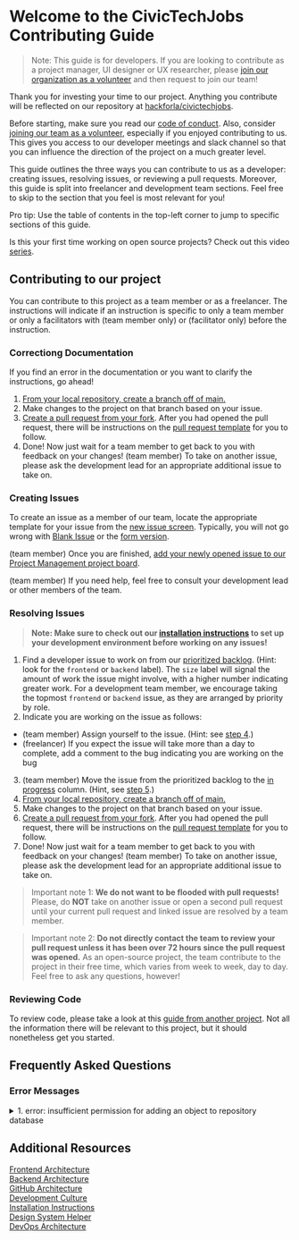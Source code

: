# Welcome to the CivicTechJobs Contributing Guide

> Note: This guide is for developers. If you are looking to contribute as a project manager, UI designer or UX researcher, please [join our organization as a volunteer](https://github.com/hackforla/CivicTechJobs/wiki/Joining-the-Team) and then request to join our team!

Thank you for investing your time to our project. Anything you contribute will be reflected on our repository at [hackforla/civictechjobs](https://github.com/hackforla/CivicTechJobs).

Before starting, make sure you read our [code of conduct](https://github.com/hackforla/codeofconduct). Also, consider [joining our team as a volunteer](https://github.com/hackforla/CivicTechJobs/wiki/Joining-the-Team), especially if you enjoyed contributing to us. This gives you access to our developer meetings and slack channel so that you can influence the direction of the project on a much greater level.

This guide outlines the three ways you can contribute to us as a developer: creating issues, resolving issues, or reviewing a pull requests. Moreover, this guide is split into freelancer and development team sections. Feel free to skip to the section that you feel is most relevant for you!

Pro tip: Use the table of contents in the top-left corner to jump to specific sections of this guide.

Is this your first time working on open source projects? Check out this video [series](https://app.egghead.io/playlists/how-to-contribute-to-an-open-source-project-on-github).

## Contributing to our project

You can contribute to this project as a team member or as a freelancer.  The instructions will indicate if an instruction is specific to only a team 
member or only a facilitators with (team member only) or (facilitator only) before the instruction.

### Correctiong Documentation

If you find an error in the documentation or you want to clarify the instructions, go ahead!   

1. [From your local repository, create a branch off of main.](https://git-scm.com/book/en/v2/Git-Branching-Branches-in-a-Nutshell)
2. Make changes to the project on that branch based on your issue.
3. [Create a pull request from your fork](https://docs.github.com/en/pull-requests/collaborating-with-pull-requests/proposing-changes-to-your-work-with-pull-requests/creating-a-pull-request-from-a-fork). After you had opened the pull request, there will be instructions on the [pull request template](https://github.com/hackforla/CivicTechJobs/blob/main/.github/pull_request_template.md?plain=1) for you to follow.
4. Done! Now just wait for a team member to get back to you with feedback on your changes!  (team member) To take on another issue, please ask the development lead for an appropriate additional issue to take on.

### Creating Issues

To create an issue as a member of our team, locate the appropriate template for your issue from the [new issue screen](https://github.com/hackforla/CivicTechJobs/issues/new/choose). Typically, you will not go wrong with [Blank Issue](https://github.com/hackforla/CivicTechJobs/issues/new?assignees=&labels=&template=blank-issue.md&title=) or the [form version](https://github.com/hackforla/CivicTechJobs/issues/new?assignees=&labels=&template=blank-issue-form.yml). 

(team member) Once you are finished, [add your newly opened issue to our Project Management project board](https://docs.github.com/en/issues/organizing-your-work-with-project-boards/tracking-work-with-project-boards/adding-issues-and-pull-requests-to-a-project-board#adding-issues-and-pull-requests-to-a-project-board-from-the-sidebar).

(team member) If you need help, feel free to consult your development lead or other members of the team. 



### Resolving Issues

> **Note: Make sure to check out our [installation instructions](https://hackforla.github.io/CivicTechJobs/developer/installation/) to set up your development environment before working on any issues!**

1. Find a developer issue to work on from our [prioritized backlog](https://github.com/hackforla/CivicTechJobs/projects/1#column-10928271). (Hint: look for the `frontend` or `backend` label). The `size` label will signal the amount of work the issue might involve, with a higher number indicating greater work. For a development team member, we encourage taking the topmost `frontend` or `backend` issue, as they are arranged by priority by role.
2. Indicate you are working on the issue as follows:
- (team member) Assign yourself to the issue. (Hint: see [step 4](https://docs.github.com/en/issues/tracking-your-work-with-issues/assigning-issues-and-pull-requests-to-other-github-users#assigning-an-individual-issue-or-pull-request).)
- (freelancer) If you expect the issue will take more than a day to complete, add a comment to the bug indicating you are working on the bug 
3. (team member) Move the issue from the prioritized backlog to the [in progress](https://github.com/hackforla/CivicTechJobs/projects/1#column-10928272) column. (Hint, see [step 5](https://docs.github.com/en/issues/organizing-your-work-with-project-boards/tracking-work-with-project-boards/adding-issues-and-pull-requests-to-a-project-board#adding-issues-and-pull-requests-to-a-project-board-from-the-sidebar).)
4. [From your local repository, create a branch off of main.](https://git-scm.com/book/en/v2/Git-Branching-Branches-in-a-Nutshell)
5. Make changes to the project on that branch based on your issue.
6. [Create a pull request from your fork](https://docs.github.com/en/pull-requests/collaborating-with-pull-requests/proposing-changes-to-your-work-with-pull-requests/creating-a-pull-request-from-a-fork). After you had opened the pull request, there will be instructions on the [pull request template](https://github.com/hackforla/CivicTechJobs/blob/main/.github/pull_request_template.md?plain=1) for you to follow.
7. Done! Now just wait for a team member to get back to you with feedback on your changes!  (team member) To take on another issue, please ask the development lead for an appropriate additional issue to take on.

> Important note 1: **We do not want to be flooded with pull requests!** Please, do **NOT** take on another issue or open a second pull request until your current pull request and linked issue are resolved by a team member. 

> Important note 2: **Do not directly contact the team to review your pull request unless it has been over 72 hours since the pull request was opened.** As an open-source project, the team contribute to the project in their free time, which varies from week to week, day to day. Feel free to ask any questions, however!

### Reviewing Code

To review code, please take a look at this [guide from another project](https://github.com/hackforla/website/wiki/How-to-Review-Pull-Requests). Not all the information there will be relevant to this project, but it should nonetheless get you started.

## Frequently Asked Questions

### Error Messages

<details>
<summary>1. error: insufficient permission for adding an object to repository database </summary>
<br>
You must have created a new file, through Docker. Since this file "belongs" to the container, you need to transfer permission by running, <code>sudo chown -R $USER:$USER .</code>. (See <a href='https://docs.docker.com/samples/django/#create-a-django-project'>step 3</a> for more info.)
<br>
</details>

## Additional Resources

[Frontend Architecture](https://hackforla.github.io/CivicTechJobs/developer/frontend/)<br>
[Backend Architecture](https://hackforla.github.io/CivicTechJobs/developer/backend/)<br>
[GitHub Architecture](https://hackforla.github.io/CivicTechJobs/developer/github/)<br>
[Development Culture](https://hackforla.github.io/CivicTechJobs/developer/development-culture/)<br>
[Installation Instructions](https://hackforla.github.io/CivicTechJobs/developer/installation/)<br>
[Design System Helper](https://hackforla.github.io/CivicTechJobs/developer/design-system/)<br>
[DevOps Architecture](https://hackforla.github.io/CivicTechJobs/developer/devops/)<br>
